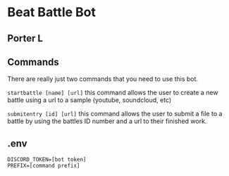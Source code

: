 # Beat Battle Bot
## Porter L

## Commands
There are really just two commands that you need to use this bot.

```startbattle [name] [url]```
this command allows the user to create a new battle using a url to a sample (youtube, soundcloud, etc)

```submitentry [id] [url]```
this command allows the user to submit a file to a battle by using the battles ID number and a url to their finished work.

## .env
```
DISCORD_TOKEN=[bot token]
PREFIX=[command prefix]
```
